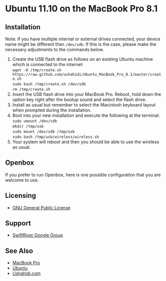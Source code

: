 # Ubuntu 11.10 on the MacBook Pro 8.1

## Installation

Note: If you have multiple internal or external drives connected, your device name might be different than `/dev/sdb`. If this is the case, please make the necessary adjustments to the commands below.

1. Create the USB flash drive as follows on an existing Ubuntu machine which is connected to the internet:  
`wget -O /tmp/create.sh https://raw.github.com/ushahidi/Ubuntu_MacBook_Pro_8.1/master/create.sh`  
`sudo bash /tmp/create.sh /dev/sdb`  
`rm /tmp/create.sh`
2. Insert the USB flash drive into your MacBook Pro. Reboot, hold down the option key right after the bootup sound and select the flash drive.
3. Install as usual but remember to select the Macintosh keyboard layout when prompted during the installation.
4. Boot into your new installation and execute the following at the terminal:  
`sudo umount /dev/sdb`  
`mkdir /tmp/usb`  
`sudo mount /dev/sdb /tmp/usb`  
`sudo bash /tmp/usb/wireless/wireless.sh`
5. Your system will reboot and then you should be able to use the wireless as usual.

## Openbox

If you prefer to run Openbox, here is one possible configuration that you are welcome to use.

    

## Licensing

* [GNU General Public License](http://www.gnu.org/copyleft/gpl.html)

## Support

* [SwiftRiver Google Group](http://groups.google.com/group/swiftriver)

## See Also

* [MacBook Pro](http://en.wikipedia.org/wiki/MacBook_Pro)
* [Ubuntu](http://www.ubuntu.com/)
* [Ushahidi.com](http://www.ushahidi.com/)
